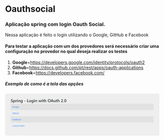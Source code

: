 # Oauthsocial
### Aplicação spring com login Oauth Social.
Nessa aplicação é feito o login utilizando o Google, GitHub e Facebook

#### Para testar a aplicação com um dos provedores será necessário criar uma configuração no provedor no qual deseja realizar os testes
1. **Google**=https://developers.google.com/identity/protocols/oauth2
2. **Github**=https://docs.github.com/pt/rest/apps/oauth-applications
3. **Facebook**=https://developers.facebook.com/

##### Exemplo de como é a tela das opções
![img.png](img.png)
